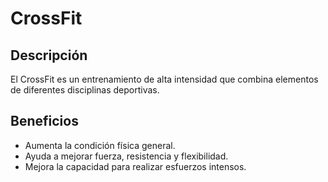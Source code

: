# CrossFit

## Descripción  
El CrossFit es un entrenamiento de alta intensidad que combina elementos de diferentes disciplinas deportivas.

## Beneficios  
- Aumenta la condición física general.  
- Ayuda a mejorar fuerza, resistencia y flexibilidad.  
- Mejora la capacidad para realizar esfuerzos intensos.  

